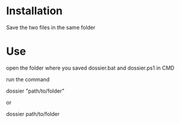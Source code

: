 # Installation

Save the two files in the same folder

# Use

open the folder where you saved dossier.bat and dossier.ps1 in CMD

run the command

dossier "path/to/folder"

or

dossier path/to/folder
